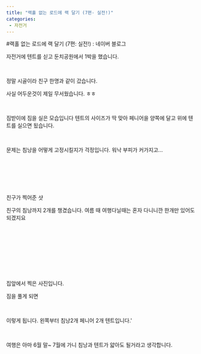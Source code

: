 ```yaml
---
title: "랙홀 없는 로드에 랙 달기 (7편- 실전!)"
categories:
 - 자전거
---
```

#랙홀 없는 로드에 랙 달기 (7편: 실전!) : 네이버 블로그
<div class="wrap_rabbit pcol2 _param(1) _postViewArea221562743938" id="post-view221562743938">
<!-- Rabbit HTML --><div class="se-viewer se-theme-default" lang="ko-KR">
<!-- SE_DOC_HEADER_END -->
<div class="se-main-container">
<div class="se-component se-text se-l-default" id="SE-0dbb997a-c041-4e4e-91da-c66cef51f5d7">
<div class="se-component-content">
<div class="se-section se-section-text se-l-default">
<div class="se-module se-module-text"><!-- SE-TEXT { --><p class="se-text-paragraph se-text-paragraph-align-" id="SE-edddd75c-6542-416b-9dc5-e4a5f0642cbe" style=""><span class="se-fs- se-ff-" id="SE-6b8e0271-2cf8-4191-8bb0-6f3fa6ce2ed9" style="">자전거에 텐트를 싣고 둔치공원에서 1박을 했습니다.</span></p><!-- } SE-TEXT --><!-- SE-TEXT { --><p class="se-text-paragraph se-text-paragraph-align-" id="SE-b3b48948-9d83-42c3-abb5-5b4e69efe697" style=""><span class="se-fs- se-ff-" id="SE-550eeed6-3cdd-4e58-b2ed-b8c428c4a2f7" style="">​</span></p><!-- } SE-TEXT --><!-- SE-TEXT { --><p class="se-text-paragraph se-text-paragraph-align-" id="SE-6327d6ad-57c9-41d4-9b80-519ce6adb020" style=""><span class="se-fs- se-ff-" id="SE-8b9e769b-768c-4f12-8449-aab87756a182" style="">정말 시골이라 친구 한명과 같이 갔습니다.</span></p><!-- } SE-TEXT --><!-- SE-TEXT { --><p class="se-text-paragraph se-text-paragraph-align-" id="SE-af8d497b-39c8-4c13-a579-66216a26dfe5" style=""><span class="se-fs- se-ff-" id="SE-c3c5ae1c-ab7d-4f56-a3a0-d1c2f6f7589a" style="">사실 어두운것이 제일 무서웠습니다. ㅎㅎ</span></p><!-- } SE-TEXT --></div>
</div>
</div>
</div> <div class="se-component se-image se-l-default" id="SE-b72cd35a-88b7-4d46-a4a1-a0558932c17f">
<div class="se-component-content se-component-content-fit">
<div class="se-section se-section-image se-l-default se-section-align-">
<a class="se-module se-module-image __se_image_link __se_link" data-linkdata='{"id" : "SE-b72cd35a-88b7-4d46-a4a1-a0558932c17f", "src" : "https://postfiles.pstatic.net/MjAxOTA2MDNfNzIg/MDAxNTU5NTQyNjQxMzcx.BVvdRR5vt2ZBIJjP-Vx3_Ppfw2mjKwa127lp2F7sSiwg.QCZwZt9iR7Yct-tckAhQ6DXEANP-4q7JlwSUF2vQSDwg.JPEG.dls32208/20190602_084838.jpg", "linkUse" : "false", "link" : ""}' data-linktype="img" href="#" onclick="return false;" style=" ">
<img alt="" class="se-image-resource" data-height="1232" data-lazy-src="https://postfiles.pstatic.net/MjAxOTA2MDNfNzIg/MDAxNTU5NTQyNjQxMzcx.BVvdRR5vt2ZBIJjP-Vx3_Ppfw2mjKwa127lp2F7sSiwg.QCZwZt9iR7Yct-tckAhQ6DXEANP-4q7JlwSUF2vQSDwg.JPEG.dls32208/20190602_084838.jpg?type=w966" data-width="693" src="https://raw.githubusercontent.com/rage147-OwO/rage147-OwO.github.io/master/_images/images/2019-6-15-랙홀 없는 로드에 랙 달기 (7편- 실전!)/0.jpg">
</img></a> </div>
</div>
</div> <div class="se-component se-text se-l-default" id="SE-176e03a5-51ec-4cad-b8fc-e525d201cb50">
<div class="se-component-content">
<div class="se-section se-section-text se-l-default">
<div class="se-module se-module-text"><!-- SE-TEXT { --><p class="se-text-paragraph se-text-paragraph-align-" id="SE-5f84c40e-7395-458f-aa88-49606f81930d" style=""><span class="se-fs- se-ff-" id="SE-ca4fd776-ffaf-438b-a6c3-9674d3229b43" style="">짐받이에 짐을 실은 모습입니다 텐트의 사이즈가 딱 맞아 페니어을 양쪽에 달고 위에 텐트를 실으면 됬습니다.</span></p><!-- } SE-TEXT --><!-- SE-TEXT { --><p class="se-text-paragraph se-text-paragraph-align-" id="SE-398da4b5-dddd-44f5-952f-8ec4fb620692" style=""><span class="se-fs- se-ff-" id="SE-f405385c-0884-4f10-a76f-ff7fb98bb681" style="">​</span></p><!-- } SE-TEXT --><!-- SE-TEXT { --><p class="se-text-paragraph se-text-paragraph-align-" id="SE-d2a3a867-fe7b-41fd-97d9-6a1110f55753" style=""><span class="se-fs- se-ff-" id="SE-8e252ae2-8e99-4a9e-bcdf-d421610bc0c4" style="">문제는 침낭을 어떻게 고정시킬지가 걱정입니다. 워낙 부피가 커가지고...</span></p><!-- } SE-TEXT --><!-- SE-TEXT { --><p class="se-text-paragraph se-text-paragraph-align-" id="SE-28c12752-6f35-400f-98bf-8e234d970f2b" style=""><span class="se-fs- se-ff-" id="SE-9915e343-15e6-470f-aa29-0652fc1112d1" style="">​</span></p><!-- } SE-TEXT --><!-- SE-TEXT { --><p class="se-text-paragraph se-text-paragraph-align-" id="SE-b3fceba7-35dd-44f4-a39b-43e3c2cf75c2" style=""><span class="se-fs- se-ff-" id="SE-84c070c0-5984-4052-8041-46577cdeba86" style="">​</span></p><!-- } SE-TEXT --></div>
</div>
</div>
</div> <div class="se-component se-image se-l-default" id="SE-60f1f6d6-5aa5-4f13-80ce-5d2ecefb36dc">
<div class="se-component-content se-component-content-fit">
<div class="se-section se-section-image se-l-default se-section-align-">
<a class="se-module se-module-image __se_image_link __se_link" data-linkdata='{"id" : "SE-60f1f6d6-5aa5-4f13-80ce-5d2ecefb36dc", "src" : "https://postfiles.pstatic.net/MjAxOTA2MTVfMTI0/MDAxNTYwNTc4MDczMjY2.ToLWljmgHdA7SeOdpuIjDjHzVOpu5IxGZ60Wm6GveV8g.G2cjdr0bKEXdNXo8TnSzLh4MTd-gcFyAKnp4_Mo8YjMg.JPEG.dls32208/SE-60f1f6d6-5aa5-4f13-80ce-5d2ecefb36dc.jpg", "linkUse" : "false", "link" : ""}' data-linktype="img" href="#" onclick="return false;" style=" ">
<img alt="" class="se-image-resource" data-height="1232" data-lazy-src="https://postfiles.pstatic.net/MjAxOTA2MTVfMTI0/MDAxNTYwNTc4MDczMjY2.ToLWljmgHdA7SeOdpuIjDjHzVOpu5IxGZ60Wm6GveV8g.G2cjdr0bKEXdNXo8TnSzLh4MTd-gcFyAKnp4_Mo8YjMg.JPEG.dls32208/SE-60f1f6d6-5aa5-4f13-80ce-5d2ecefb36dc.jpg?type=w966" data-width="693" src="https://raw.githubusercontent.com/rage147-OwO/rage147-OwO.github.io/master/_images/images/2019-6-15-랙홀 없는 로드에 랙 달기 (7편- 실전!)/1.jpg">
</img></a> </div>
</div>
</div> <div class="se-component se-text se-l-default" id="SE-99d9731f-b805-499a-9190-413a7fae3824">
<div class="se-component-content">
<div class="se-section se-section-text se-l-default">
<div class="se-module se-module-text"><!-- SE-TEXT { --><p class="se-text-paragraph se-text-paragraph-align-" id="SE-e76898b2-5a99-4aee-a4ad-74e5acf61cb4" style=""><span class="se-fs- se-ff-" id="SE-9b6a9391-0763-4b16-9943-e3560343a789" style="">친구가 찍어준 샷</span></p><!-- } SE-TEXT --><!-- SE-TEXT { --><p class="se-text-paragraph se-text-paragraph-align-" id="SE-0a54c0f2-741a-4dc0-938b-0ed1fbe771cd" style=""><span class="se-fs- se-ff-" id="SE-d324f8d0-2055-4552-85d2-fafcff4264a2" style="">친구의 침낭까지 2개를 챙겼습니다. 여름 때 여행다닐때는 혼자 다니니깐 한개만 있어도 되겠지요</span></p><!-- } SE-TEXT --><!-- SE-TEXT { --><p class="se-text-paragraph se-text-paragraph-align-" id="SE-4cfd66f4-6251-421a-b20e-e55edc9c2f11" style=""><span class="se-fs- se-ff-" id="SE-5028289d-c47a-451c-ace3-f9542b6f9336" style="">​</span></p><!-- } SE-TEXT --><!-- SE-TEXT { --><p class="se-text-paragraph se-text-paragraph-align-" id="SE-8752d05b-c636-4d25-b5b6-bbf31d355d59" style=""><span class="se-fs- se-ff-" id="SE-2d5fd959-a386-4d38-b748-eccfccec5815" style="">​</span></p><!-- } SE-TEXT --><!-- SE-TEXT { --><p class="se-text-paragraph se-text-paragraph-align-" id="SE-eb7ea7ed-7426-45f8-8fa0-bc9d653843de" style=""><span class="se-fs- se-ff-" id="SE-b5025bfa-87b8-4aeb-b657-92d43da584d0" style="">​</span></p><!-- } SE-TEXT --></div>
</div>
</div>
</div> <div class="se-component se-image se-l-default" id="SE-ca7df288-627d-4dbf-9135-d76958d54464">
<div class="se-component-content se-component-content-fit">
<div class="se-section se-section-image se-l-default se-section-align-">
<a class="se-module se-module-image __se_image_link __se_link" data-linkdata='{"id" : "SE-ca7df288-627d-4dbf-9135-d76958d54464", "src" : "https://postfiles.pstatic.net/MjAxOTA2MDNfMzAg/MDAxNTU5NTQyNjQ0NzM0.dMLWaDeO4qOqC09ypGcg1TW9nRQghu9il29LqPhE9c8g.EyGB7kGXvosiH3dOzWlEYq3WQduBQiL4Y_oTTi0a8wEg.JPEG.dls32208/20190602_091730.jpg", "linkUse" : "false", "link" : ""}' data-linktype="img" href="#" onclick="return false;" style=" ">
<img alt="" class="se-image-resource" data-height="389" data-lazy-src="https://postfiles.pstatic.net/MjAxOTA2MDNfMzAg/MDAxNTU5NTQyNjQ0NzM0.dMLWaDeO4qOqC09ypGcg1TW9nRQghu9il29LqPhE9c8g.EyGB7kGXvosiH3dOzWlEYq3WQduBQiL4Y_oTTi0a8wEg.JPEG.dls32208/20190602_091730.jpg?type=w966" data-width="693" src="https://raw.githubusercontent.com/rage147-OwO/rage147-OwO.github.io/master/_images/images/2019-6-15-랙홀 없는 로드에 랙 달기 (7편- 실전!)/2.jpg">
</img></a> </div>
</div>
</div> <div class="se-component se-image se-l-default" id="SE-395c50e9-c0b9-49a6-9e3b-451f14796461">
<div class="se-component-content se-component-content-fit">
<div class="se-section se-section-image se-l-default se-section-align-">
<a class="se-module se-module-image __se_image_link __se_link" data-linkdata='{"id" : "SE-395c50e9-c0b9-49a6-9e3b-451f14796461", "src" : "https://postfiles.pstatic.net/MjAxOTA2MTVfOTIg/MDAxNTYwNTc4MTI2Mjg5.fNVgMCp9M5aLauaBKjz51npMXrLnLV2zC2DxsPAuDrEg.xvXigWNJ5ndJibMGa_0aMeFM2tm23NdEJQvWMxOf-cIg.JPEG.dls32208/SE-395c50e9-c0b9-49a6-9e3b-451f14796461.jpg", "linkUse" : "false", "link" : ""}' data-linktype="img" href="#" onclick="return false;" style=" ">
<img alt="" class="se-image-resource" data-height="389" data-lazy-src="https://postfiles.pstatic.net/MjAxOTA2MTVfOTIg/MDAxNTYwNTc4MTI2Mjg5.fNVgMCp9M5aLauaBKjz51npMXrLnLV2zC2DxsPAuDrEg.xvXigWNJ5ndJibMGa_0aMeFM2tm23NdEJQvWMxOf-cIg.JPEG.dls32208/SE-395c50e9-c0b9-49a6-9e3b-451f14796461.jpg?type=w966" data-width="693" src="https://raw.githubusercontent.com/rage147-OwO/rage147-OwO.github.io/master/_images/images/2019-6-15-랙홀 없는 로드에 랙 달기 (7편- 실전!)/3.jpg">
</img></a> </div>
</div>
</div> <div class="se-component se-text se-l-default" id="SE-1e73eae0-08f1-472c-a430-df6f185987cc">
<div class="se-component-content">
<div class="se-section se-section-text se-l-default">
<div class="se-module se-module-text"><!-- SE-TEXT { --><p class="se-text-paragraph se-text-paragraph-align-" id="SE-d369d36e-ec39-439a-b750-e4d09c9b5f86" style=""><span class="se-fs- se-ff-" id="SE-2a6c6d12-7bf3-4d3e-80dc-a79da20f8854" style="">집앞에서 찍은 사진입니다. </span></p><!-- } SE-TEXT --><!-- SE-TEXT { --><p class="se-text-paragraph se-text-paragraph-align-" id="SE-c18a4480-cd44-4c11-8d66-2c3a6565d5bb" style=""><span class="se-fs- se-ff-" id="SE-962945dd-942d-48c0-949c-4a769e1b206e" style="">짐을 풀게 되면</span></p><!-- } SE-TEXT --></div>
</div>
</div>
</div> <div class="se-component se-image se-l-default" id="SE-ede2364e-59b1-45ac-aca9-40da46664406">
<div class="se-component-content se-component-content-fit">
<div class="se-section se-section-image se-l-default se-section-align-">
<a class="se-module se-module-image __se_image_link __se_link" data-linkdata='{"id" : "SE-ede2364e-59b1-45ac-aca9-40da46664406", "src" : "https://postfiles.pstatic.net/MjAxOTA2MDNfMzAw/MDAxNTU5NTQyNjQ3MTc3.cmIi45dMeBo5p-odApiH8dAhTO3HLTW_ssPRtTK0jVIg.Or9PpfjG7wQNr29B4n3gxMCfnUIgoMc-0OTGS9m9n3Ug.JPEG.dls32208/20190602_091957.jpg", "linkUse" : "false", "link" : ""}' data-linktype="img" href="#" onclick="return false;" style=" ">
<img alt="" class="se-image-resource" data-height="389" data-lazy-src="https://postfiles.pstatic.net/MjAxOTA2MDNfMzAw/MDAxNTU5NTQyNjQ3MTc3.cmIi45dMeBo5p-odApiH8dAhTO3HLTW_ssPRtTK0jVIg.Or9PpfjG7wQNr29B4n3gxMCfnUIgoMc-0OTGS9m9n3Ug.JPEG.dls32208/20190602_091957.jpg?type=w966" data-width="693" src="https://raw.githubusercontent.com/rage147-OwO/rage147-OwO.github.io/master/_images/images/2019-6-15-랙홀 없는 로드에 랙 달기 (7편- 실전!)/4.jpg"/>
</a> </div>
</div>
</div> <div class="se-component se-text se-l-default" id="SE-ece3155a-2324-4334-a4f3-c05aeec8e8ee">
<div class="se-component-content">
<div class="se-section se-section-text se-l-default">
<div class="se-module se-module-text"><!-- SE-TEXT { --><p class="se-text-paragraph se-text-paragraph-align-" id="SE-153bc17e-77d9-4ea8-bfc9-15f7d100a6e5" style=""><span class="se-fs- se-ff-" id="SE-76febf3e-cce9-4665-8e3a-2d4bccfec338" style="">이렇게 됩니다. 왼쪽부터 침낭2개 페니어 2개 텐트입니다.'</span></p><!-- } SE-TEXT --><!-- SE-TEXT { --><p class="se-text-paragraph se-text-paragraph-align-" id="SE-ca951274-5e2e-4cc1-99f4-44e295d00fa3" style=""><span class="se-fs- se-ff-" id="SE-eb8b0c67-7e90-4325-a378-0341e7fa5eb0" style="">​</span></p><!-- } SE-TEXT --><!-- SE-TEXT { --><p class="se-text-paragraph se-text-paragraph-align-" id="SE-74574df7-203a-4750-b445-4d42746e40d0" style=""><span class="se-fs- se-ff-" id="SE-669ad126-3a5f-433b-8979-913bdd56d4d3" style="">여행은 아마 6월 말~ 7월에 가니 침낭과 텐트가 얇아도 될거라고 생각합니다.</span></p><!-- } SE-TEXT --><!-- SE-TEXT { --><p class="se-text-paragraph se-text-paragraph-align-" id="SE-6796d12c-89ac-4bac-8861-901ef5b2c934" style=""><span class="se-fs- se-ff-" id="SE-c3d103ba-e162-4e01-82e7-320616885d28" style="">​</span></p><!-- } SE-TEXT --></div>
</div>
</div>
</div> </div>
</div>
</div>